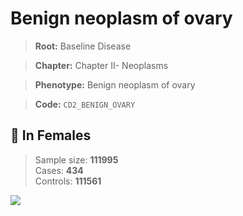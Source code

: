 # Benign neoplasm of ovary

> **Root:** Baseline Disease  

> **Chapter:** Chapter II- Neoplasms  

> **Phenotype:** Benign neoplasm of ovary  

> **Code:** `CD2_BENIGN_OVARY`

## 👩 In Females  
> Sample size: **111995**  
> Cases: **434**  
> Controls: **111561**
<img src="/Disease/Figures/ALL/Baseline/CD2_BENIGN_OVARY.png"/>
<CsvTable src="/Disease_Data/ALL/Baseline/LG_CD2_BENIGN_OVARY.csv" label="🔍 View full results" />

